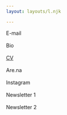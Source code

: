 ```yaml
---
layout: layouts/l.njk

---
```


E-mail<br><br>
    Bio<br><br>
    <a href="https://docs.google.com/spreadsheets/d/16Oq_Zfi7hvte3WfqcD_GsP0MfykMlDfDKy6VuS6RTvM/edit?usp=sharing" targt="_blank">CV</a><br><br>
    Are.na<br><br>
    Instagram<br><br>
    Newsletter 1<br><br>
    Newsletter 2<br><br>